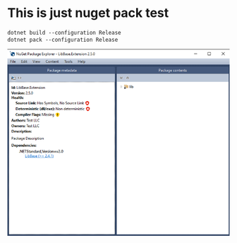 # This is just nuget pack test

```
dotnet build --configuration Release
dotnet pack --configuration Release
```

![nuget package](/img/Annotation-2020-08-23-233312.png)
